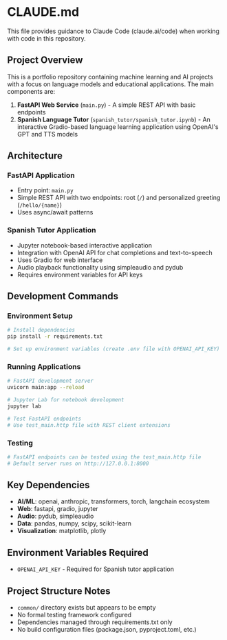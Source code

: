 # CLAUDE.md

This file provides guidance to Claude Code (claude.ai/code) when working with code in this repository.

## Project Overview

This is a portfolio repository containing machine learning and AI projects with a focus on language models and educational applications. The main components are:

1. **FastAPI Web Service** (`main.py`) - A simple REST API with basic endpoints
2. **Spanish Language Tutor** (`spanish_tutor/spanish_tutor.ipynb`) - An interactive Gradio-based language learning application using OpenAI's GPT and TTS models

## Architecture

### FastAPI Application
- Entry point: `main.py`
- Simple REST API with two endpoints: root (`/`) and personalized greeting (`/hello/{name}`)
- Uses async/await patterns

### Spanish Tutor Application
- Jupyter notebook-based interactive application
- Integration with OpenAI API for chat completions and text-to-speech
- Uses Gradio for web interface
- Audio playback functionality using simpleaudio and pydub
- Requires environment variables for API keys

## Development Commands

### Environment Setup
```bash
# Install dependencies
pip install -r requirements.txt

# Set up environment variables (create .env file with OPENAI_API_KEY)
```

### Running Applications
```bash
# FastAPI development server
uvicorn main:app --reload

# Jupyter Lab for notebook development
jupyter lab

# Test FastAPI endpoints
# Use test_main.http file with REST client extensions
```

### Testing
```bash
# FastAPI endpoints can be tested using the test_main.http file
# Default server runs on http://127.0.0.1:8000
```

## Key Dependencies

- **AI/ML**: openai, anthropic, transformers, torch, langchain ecosystem
- **Web**: fastapi, gradio, jupyter
- **Audio**: pydub, simpleaudio
- **Data**: pandas, numpy, scipy, scikit-learn
- **Visualization**: matplotlib, plotly

## Environment Variables Required

- `OPENAI_API_KEY` - Required for Spanish tutor application

## Project Structure Notes

- `common/` directory exists but appears to be empty
- No formal testing framework configured
- Dependencies managed through requirements.txt only
- No build configuration files (package.json, pyproject.toml, etc.)